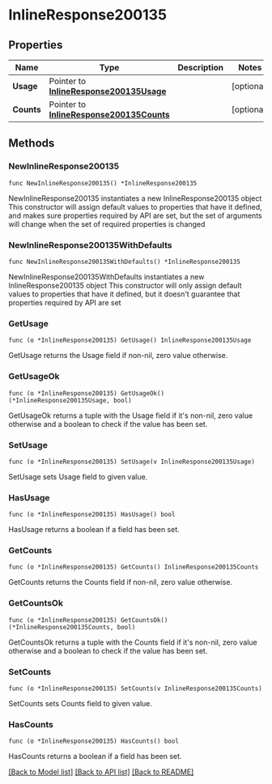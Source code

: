 # InlineResponse200135

## Properties

Name | Type | Description | Notes
------------ | ------------- | ------------- | -------------
**Usage** | Pointer to [**InlineResponse200135Usage**](InlineResponse200135Usage.md) |  | [optional] 
**Counts** | Pointer to [**InlineResponse200135Counts**](InlineResponse200135Counts.md) |  | [optional] 

## Methods

### NewInlineResponse200135

`func NewInlineResponse200135() *InlineResponse200135`

NewInlineResponse200135 instantiates a new InlineResponse200135 object
This constructor will assign default values to properties that have it defined,
and makes sure properties required by API are set, but the set of arguments
will change when the set of required properties is changed

### NewInlineResponse200135WithDefaults

`func NewInlineResponse200135WithDefaults() *InlineResponse200135`

NewInlineResponse200135WithDefaults instantiates a new InlineResponse200135 object
This constructor will only assign default values to properties that have it defined,
but it doesn't guarantee that properties required by API are set

### GetUsage

`func (o *InlineResponse200135) GetUsage() InlineResponse200135Usage`

GetUsage returns the Usage field if non-nil, zero value otherwise.

### GetUsageOk

`func (o *InlineResponse200135) GetUsageOk() (*InlineResponse200135Usage, bool)`

GetUsageOk returns a tuple with the Usage field if it's non-nil, zero value otherwise
and a boolean to check if the value has been set.

### SetUsage

`func (o *InlineResponse200135) SetUsage(v InlineResponse200135Usage)`

SetUsage sets Usage field to given value.

### HasUsage

`func (o *InlineResponse200135) HasUsage() bool`

HasUsage returns a boolean if a field has been set.

### GetCounts

`func (o *InlineResponse200135) GetCounts() InlineResponse200135Counts`

GetCounts returns the Counts field if non-nil, zero value otherwise.

### GetCountsOk

`func (o *InlineResponse200135) GetCountsOk() (*InlineResponse200135Counts, bool)`

GetCountsOk returns a tuple with the Counts field if it's non-nil, zero value otherwise
and a boolean to check if the value has been set.

### SetCounts

`func (o *InlineResponse200135) SetCounts(v InlineResponse200135Counts)`

SetCounts sets Counts field to given value.

### HasCounts

`func (o *InlineResponse200135) HasCounts() bool`

HasCounts returns a boolean if a field has been set.


[[Back to Model list]](../README.md#documentation-for-models) [[Back to API list]](../README.md#documentation-for-api-endpoints) [[Back to README]](../README.md)


